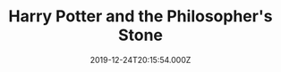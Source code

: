 ---
title: "Harry Potter and the Philosopher's Stone"
year: 2001
date: 2019-12-24T20:15:54.000Z
permalink: /almanac/movies/2019-12-24-harry-potter-and-the-philosophers-stone/index.html
rating: 3
---